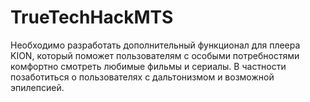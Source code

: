 # TrueTechHackMTS
Необходимо разработать дополнительный функционал для плеера KION, который поможет пользователям с особыми потребностями комфортно смотреть любимые фильмы и сериалы. В частности позаботиться о пользователях с дальтонизмом и возможной эпилепсией.
